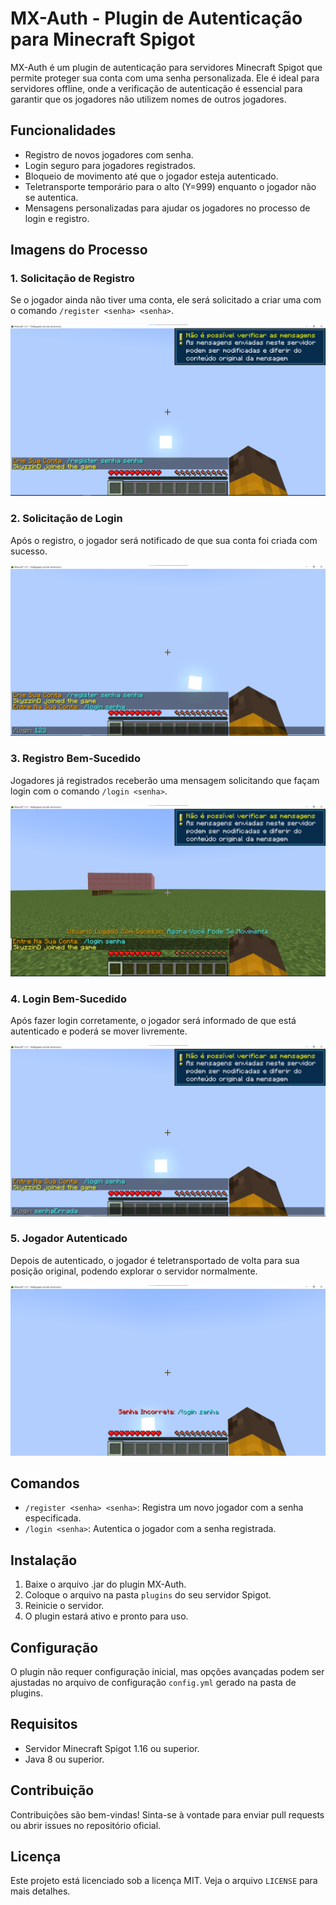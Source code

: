 # MX-Auth - Plugin de Autenticação para Minecraft Spigot

MX-Auth é um plugin de autenticação para servidores Minecraft Spigot que permite proteger sua conta com uma senha personalizada. Ele é ideal para servidores offline, onde a verificação de autenticação é essencial para garantir que os jogadores não utilizem nomes de outros jogadores.

## Funcionalidades

- Registro de novos jogadores com senha.
- Login seguro para jogadores registrados.
- Bloqueio de movimento até que o jogador esteja autenticado.
- Teletransporte temporário para o alto (Y=999) enquanto o jogador não se autentica.
- Mensagens personalizadas para ajudar os jogadores no processo de login e registro.

## Imagens do Processo

### 1. Solicitação de Registro
Se o jogador ainda não tiver uma conta, ele será solicitado a criar uma com o comando `/register <senha> <senha>`.

![Solicitação de Registro](https://github.com/skyzzin/MX-Auth/blob/master/readme_files/1.webp)

### 2.  Solicitação de Login
Após o registro, o jogador será notificado de que sua conta foi criada com sucesso.

![Registro Bem-Sucedido](https://github.com/skyzzin/MX-Auth/blob/master/readme_files/2.webp)

### 3. Registro Bem-Sucedido
Jogadores já registrados receberão uma mensagem solicitando que façam login com o comando `/login <senha>`.

![Solicitação de Login](https://github.com/skyzzin/MX-Auth/blob/master/readme_files/4.webp)

### 4. Login Bem-Sucedido
Após fazer login corretamente, o jogador será informado de que está autenticado e poderá se mover livremente.

![Login Bem-Sucedido](https://github.com/skyzzin/MX-Auth/blob/master/readme_files/5.webp)

### 5. Jogador Autenticado
Depois de autenticado, o jogador é teletransportado de volta para sua posição original, podendo explorar o servidor normalmente.

![Jogador Autenticado](https://github.com/skyzzin/MX-Auth/blob/master/readme_files/6.webp)

## Comandos

- `/register <senha> <senha>`: Registra um novo jogador com a senha especificada.
- `/login <senha>`: Autentica o jogador com a senha registrada.

## Instalação

1. Baixe o arquivo .jar do plugin MX-Auth.
2. Coloque o arquivo na pasta `plugins` do seu servidor Spigot.
3. Reinicie o servidor.
4. O plugin estará ativo e pronto para uso.

## Configuração

O plugin não requer configuração inicial, mas opções avançadas podem ser ajustadas no arquivo de configuração `config.yml` gerado na pasta de plugins.

## Requisitos

- Servidor Minecraft Spigot 1.16 ou superior.
- Java 8 ou superior.

## Contribuição

Contribuições são bem-vindas! Sinta-se à vontade para enviar pull requests ou abrir issues no repositório oficial.

## Licença

Este projeto está licenciado sob a licença MIT. Veja o arquivo `LICENSE` para mais detalhes.
